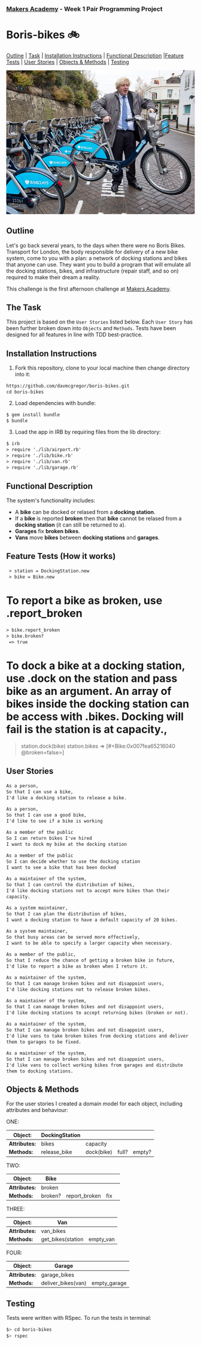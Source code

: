 ### [Makers Academy](http://www.makersacademy.com) - Week 1 Pair Programming Project

# Boris-bikes 🚲
[Outline](#Outline) | [Task](#Task) | [Installation Instructions](#Installation) | [Functional Description](#Functional_Description) |[Feature Tests](#Feature_Tests) | [User Stories](#Story) | [Objects & Methods](#Methods) | [Testing](#Testing)

![boris_bikes](boris_bikes.jpg)

## <a name="Outline">Outline</a>

Let's go back several years, to the days when there were no Boris Bikes. Transport for London, the body responsible for delivery of a new bike system, come to you with a plan: a network of docking stations and bikes that anyone can use. They want you to build a program that will emulate all the docking stations, bikes, and infrastructure (repair staff, and so on) required to make their dream a reality.

This challenge is the first afternoon challenge at [Makers Academy](https://github.com/makersacademy).

## <a name="Task">The Task</a>
This project is based on the `User Stories` listed below. Each `User Story` has been further broken down into `Objects` and `Methods`. Tests have been designed for all features in line with TDD best-practice.


## <a name="Installation">Installation Instructions</a>

1. Fork this repository, clone to your local machine then change directory into it:
```
https://github.com/davmcgregor/boris-bikes.git 
cd boris-bikes
```
2. Load dependencies with bundle:
```
$ gem install bundle
$ bundle
```
3. Load the app in IRB by requiring files from the lib directory:

```Shell
$ irb
> require './lib/airport.rb'
> require './lib/bike.rb'
> require './lib/van.rb'
> require './lib/garage.rb'
```
## <a name="Functional_Description">Functional Description</a>
The system's functionality includes:
* A __bike__ can be docked or relased from a __docking station__. 
* If a __bike__ is reported __broken__ then that __bike__
  cannot be relased from a __docking station__ (it can still be returned to a).
* __Garages__ fix __broken bikes__.
* __Vans__ move __bikes__ between __docking stations__ and __garages__.

## <a name="Feature_Tests">Feature Tests (How it works)</a>
```
 > station = DockingStation.new
 > bike = Bike.new
```
# To report a bike as broken, use .report_broken
```
> bike.report_broken
> bike.broken?
 => true
 ```

# To dock a bike at a docking station, use .dock on the station and pass bike as an argument. An array of bikes inside the docking station can be access with .bikes. Docking will fail is the station is at capacity.,

> station.dock(bike)
> station.bikes
=> [#<Bike:0x007fea65216040 @broken=false>] 

## <a name="Story">User Stories</a>

```
As a person,
So that I can use a bike,
I'd like a docking station to release a bike.
```
```
As a person,
So that I can use a good bike,
I'd like to see if a bike is working
```
```
As a member of the public
So I can return bikes I've hired
I want to dock my bike at the docking station
```
```
As a member of the public
So I can decide whether to use the docking station
I want to see a bike that has been docked
```
```
As a maintainer of the system,
So that I can control the distribution of bikes,
I'd like docking stations not to accept more bikes than their capacity.
```
```
As a system maintainer,
So that I can plan the distribution of bikes,
I want a docking station to have a default capacity of 20 bikes.
```
```
As a system maintainer,
So that busy areas can be served more effectively,
I want to be able to specify a larger capacity when necessary.
```
```
As a member of the public,
So that I reduce the chance of getting a broken bike in future,
I'd like to report a bike as broken when I return it.
```
```
As a maintainer of the system,
So that I can manage broken bikes and not disappoint users,
I'd like docking stations not to release broken bikes.
```
```
As a maintainer of the system,
So that I can manage broken bikes and not disappoint users,
I'd like docking stations to accept returning bikes (broken or not).
```
```
As a maintainer of the system,
So that I can manage broken bikes and not disappoint users,
I'd like vans to take broken bikes from docking stations and deliver them to garages to be fixed.
```
```
As a maintainer of the system,
So that I can manage broken bikes and not disappoint users,
I'd like vans to collect working bikes from garages and distribute them to docking stations.
```
## <a name="Methods">Objects & Methods</a>

For the user stories I created a domain model for each object, including attributes and behaviour:

ONE:

| Object: | DockingStation | | | |
| ------- | ------- | - | - | - |
| **Attributes:** | bikes | capacity |
| **Methods:** | release_bike | dock(bike) | full? | empty? | remove_bikes |

TWO:

| Object: | Bike | | | |
| ------- | ----- | - | - | - |
| **Attributes:** | broken |
| **Methods:** | broken? | report_broken | fix |

THREE:

| Object: | Van | |
| ------- | ----- | - |
| **Attributes:** | van_bikes |
| **Methods:** | get_bikes(station | empty_van | distribute_bikes(station) |

FOUR:

| Object: | Garage | |
| ------- | ----- | - |
| **Attributes:** | garage_bikes |
| **Methods:** | deliver_bikes(van) | empty_garage | fix_bikes | return_fixed_bikes |

## <a name="Testing">Testing</a>

Tests were written with RSpec. To run the tests in terminal: 

```bash
$> cd boris-bikes
$> rspec
```